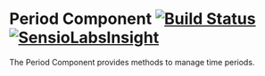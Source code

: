 Period Component [![Build Status](https://travis-ci.org/brainbits/period.png?branch=master)](https://travis-ci.org/brainbits/blocking) [![SensioLabsInsight](https://insight.sensiolabs.com/projects/bc35527c-11d8-45a1-a482-18d376cfe382/mini.png)](https://insight.sensiolabs.com/projects/bc35527c-11d8-45a1-a482-18d376cfe382)
================

The Period Component provides methods to manage time periods.
